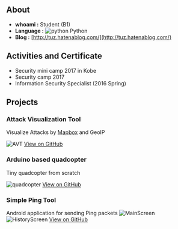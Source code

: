 
## About
- **whoami :**  Student (B1)
- **Language :**  ![python](http://tuz358.github.io/img/python.png) Python
- **Blog :**  [http://tuz.hatenablog.com/](http://tuz.hatenablog.com/)


## Activities and Certificate
- Security mini camp 2017 in Kobe
- Security camp 2017
- Information Security Specialist (2016 Spring)


## Projects
### Attack Visualization Tool
Visualize Attacks by [Mapbox](https://www.mapbox.com) and GeoIP

![AVT](http://tuz358.github.io/img/avt.gif)
[View on GitHub](http://github.com/tuz358/)

### Arduino based quadcopter
Tiny quadcopter from scratch

![quadcopter](http://tuz358.github.io/img/quadcopter.png)
[View on GitHub](http://github.com/tuz358/quadcopter_mk-I/)

### Simple Ping Tool
Android application for sending Ping packets
![MainScreen](http://tuz358.github.io/img/simple-ping-tool.png)
![HistoryScreen](http://tuz358.github.io/img/simple-ping-tool2.png)
[View on GitHub](http://github.com/tuz358/Simple-Ping-Tool/)

<!--
### IDS using Desktop Mascot
[View on GitHub](http://github.com/tuz358/IDS-Desktop-Mascot/)


## Contacts
**email:** orca00358[at]gmail.com
**Twitter:** [@_7U2_](http://twitter.com/_7U2_)
**GitHub:** [@tuz358](http://github.com/tuz358/)


## Welcome to GitHub Pages

You can use the [editor on GitHub](https://github.com/tuz358/tuz358.github.io/edit/master/index.md) to maintain and preview the content for your website in Markdown files.

Whenever you commit to this repository, GitHub Pages will run [Jekyll](https://jekyllrb.com/) to rebuild the pages in your site, from the content in your Markdown files.

### Markdown

Markdown is a lightweight and easy-to-use syntax for styling your writing. It includes conventions for

```markdown
Syntax highlighted code block

# Header 1
## Header 2
### Header 3

- Bulleted
- List

1. Numbered
2. List

**Bold** and _Italic_ and `Code` text

[Link](url) and ![Image](src)
```

For more details see [GitHub Flavored Markdown](https://guides.github.com/features/mastering-markdown/).

### Jekyll Themes

Your Pages site will use the layout and styles from the Jekyll theme you have selected in your [repository settings](https://github.com/tuz358/tuz358.github.io/settings). The name of this theme is saved in the Jekyll `_config.yml` configuration file.

### Support or Contact

Having trouble with Pages? Check out our [documentation](https://help.github.com/categories/github-pages-basics/) or [contact support](https://github.com/contact) and we’ll help you sort it out.
-->

